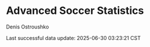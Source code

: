 # Advanced Soccer Statistics
Denis Ostroushko

<!-- gfm -->

Last successful data update: 2025-06-30 03:23:21 CST
